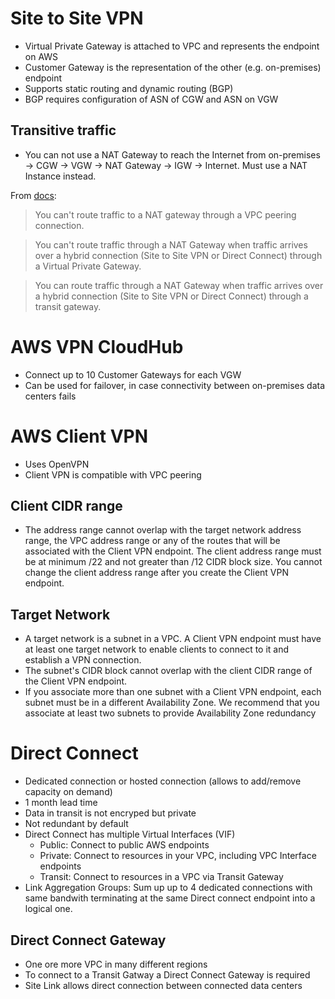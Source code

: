 # Site to Site VPN

* Virtual Private Gateway is attached to VPC and represents the endpoint on AWS
* Customer Gateway is the representation of the other (e.g. on-premises) endpoint
* Supports static routing and dynamic routing (BGP)
* BGP requires configuration of ASN of CGW and ASN on VGW

## Transitive traffic

* You can not use a NAT Gateway to reach the Internet from on-premises -> CGW -> VGW -> NAT Gateway -> IGW -> Internet. Must use a NAT Instance instead.

From [docs](https://docs.aws.amazon.com/vpc/latest/userguide/vpc-nat-gateway.html):
> You can't route traffic to a NAT gateway through a VPC peering connection.

> You can't route traffic through a NAT Gateway when traffic arrives over a hybrid connection (Site to Site VPN or Direct Connect) through a Virtual Private Gateway.

> You can route traffic through a NAT Gateway when traffic arrives over a hybrid connection (Site to Site VPN or Direct Connect) through a transit gateway.

# AWS VPN CloudHub

* Connect up to 10 Customer Gateways for each VGW
* Can be used for failover, in case connectivity between on-premises data centers fails

# AWS Client VPN

* Uses OpenVPN
* Client VPN is compatible with VPC peering

## Client CIDR range

* The address range cannot overlap with the target network address range, the VPC address range or any of the routes that will be associated with the Client VPN endpoint. The client address range must be at minimum /22 and not greater than /12 CIDR block size. You cannot change the client address range after you create the Client VPN endpoint.
  
## Target Network
* A target network is a subnet in a VPC. A Client VPN endpoint must have at least one target network to enable clients to connect to it and establish a VPN connection.
* The subnet's CIDR block cannot overlap with the client CIDR range of the Client VPN endpoint.
* If you associate more than one subnet with a Client VPN endpoint, each subnet must be in a different Availability Zone. We recommend that you associate at least two subnets to provide Availability Zone redundancy

# Direct Connect

* Dedicated connection or hosted connection (allows to add/remove capacity on demand)
* 1 month lead time
* Data in transit is not encryped but private
* Not redundant by default
* Direct Connect has multiple Virtual Interfaces (VIF)
  * Public: Connect to public AWS endpoints
  * Private: Connect to resources in your VPC, including VPC Interface endpoints
  * Transit: Connect to resources in a VPC via Transit Gateway
* Link Aggregation Groups: Sum up up to 4 dedicated connections with same bandwith terminating at the same Direct connect endpoint into a logical one.

## Direct Connect Gateway

* One ore more VPC in many different regions
* To connect to a Transit Gatway a Direct Connect Gateway is required
* Site Link allows direct connection between connected data centers
